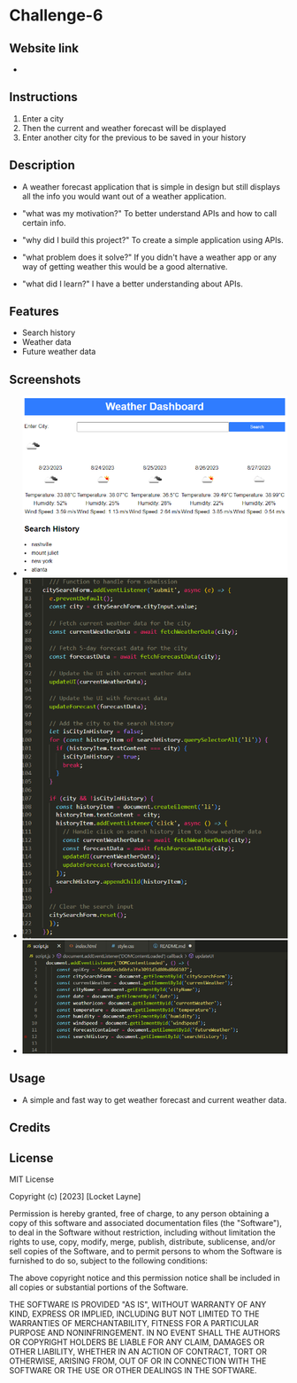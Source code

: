 # Challenge-6

## Website link

- 

## Instructions
1. Enter a city
2. Then the current and weather forecast will be displayed
3. Enter another city for the previous to be saved in your history

## Description
- A weather forecast application that is simple in design but still displays all the info you would want out of a weather application.


- "what was my motivation?" To better understand APIs and how to call certain info.
- "why did I build this project?" To create a simple application using APIs.
- "what problem does it solve?" If you didn't have a weather app or any way of getting weather this would be a good alternative.
- "what did I learn?" I have a better understanding about APIs.

## Features

- Search history
- Weather data
- Future weather data

## Screenshots

- ![Alt text](Example.PNG)
- ![Alt text](<Form Submission.PNG>)
- ![Alt text](<Function setup.PNG>)

## Usage

- A simple and fast way to get weather forecast and current weather data.

## Credits

## License 

MIT License

Copyright (c) [2023] [Locket Layne]

Permission is hereby granted, free of charge, to any person obtaining a copy
of this software and associated documentation files (the "Software"), to deal
in the Software without restriction, including without limitation the rights
to use, copy, modify, merge, publish, distribute, sublicense, and/or sell
copies of the Software, and to permit persons to whom the Software is
furnished to do so, subject to the following conditions:

The above copyright notice and this permission notice shall be included in all
copies or substantial portions of the Software.

THE SOFTWARE IS PROVIDED "AS IS", WITHOUT WARRANTY OF ANY KIND, EXPRESS OR
IMPLIED, INCLUDING BUT NOT LIMITED TO THE WARRANTIES OF MERCHANTABILITY,
FITNESS FOR A PARTICULAR PURPOSE AND NONINFRINGEMENT. IN NO EVENT SHALL THE
AUTHORS OR COPYRIGHT HOLDERS BE LIABLE FOR ANY CLAIM, DAMAGES OR OTHER
LIABILITY, WHETHER IN AN ACTION OF CONTRACT, TORT OR OTHERWISE, ARISING FROM,
OUT OF OR IN CONNECTION WITH THE SOFTWARE OR THE USE OR OTHER DEALINGS IN THE
SOFTWARE.
